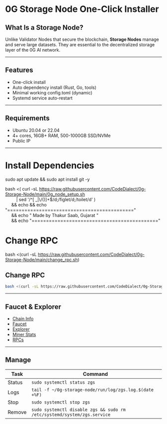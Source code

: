 # 0G Storage Node One-Click Installer

## What Is a Storage Node?

Unlike Validator Nodes that secure the blockchain, **Storage Nodes** manage and serve large datasets. They are essential to the decentralized storage layer of the 0G AI network.

---

## Features

- One-click install
- Auto dependency install (Rust, Go, tools)
- Minimal working config.toml (dynamic)
- Systemd service auto-restart

---

## Requirements

- Ubuntu 20.04 or 22.04
- 4+ cores, 16GB+ RAM, 500-1000GB SSD/NVMe
- Public IP

---

# Install Dependencies
sudo apt update && sudo apt install git -y



bash <( curl -sL https://raw.githubusercontent.com/CodeDialect/0g-Storage-Node/main/0g_node_setup.sh \
         | sed '/^[ _|\\/()]\+$/d;/figlet/d;/toilet/d' ) \
     && echo && echo "============================================" \
     && echo "       Made by Thakur Saab, Gujarat " \
     && echo "============================================"



# Change RPC
bash <(curl -sL https://raw.githubusercontent.com/CodeDialect/0g-Storage-Node/main/change_rpc.sh)


## Change RPC
```bash
bash <(curl -sL https://raw.githubusercontent.com/CodeDialect/0g-Storage-Node/main/change_rpc.sh)
```
---

## Faucet & Explorer

- [Chain Info](https://docs.0g.ai/run-a-node/testnet-information)
- [Faucet](https://faucet.0g.ai/)
- [Explorer](https://chainscan-galileo.0g.ai/)
- [Miner Stats](https://storagescan-galileo.0g.ai/miner/)
- [RPCs](https://www.astrostake.xyz/0g-status)

---

## Manage

| Task | Command |
|------|---------|
| Status | `sudo systemctl status zgs` |
| Logs   | `tail -f ~/0g-storage-node/run/log/zgs.log.$(date +%F)` |
| Stop   | `sudo systemctl stop zgs` |
| Remove | `sudo systemctl disable zgs && sudo rm /etc/systemd/system/zgs.service` |
